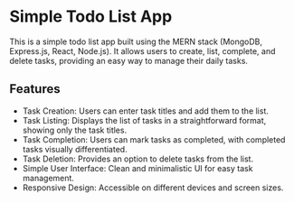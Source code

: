 # Simple Todo List App

This is a simple todo list app built using the MERN stack (MongoDB, Express.js, React, Node.js). It allows users to create, list, complete, and delete tasks, providing an easy way to manage their daily tasks.

## Features

- Task Creation: Users can enter task titles and add them to the list.
- Task Listing: Displays the list of tasks in a straightforward format, showing only the task titles.
- Task Completion: Users can mark tasks as completed, with completed tasks visually differentiated.
- Task Deletion: Provides an option to delete tasks from the list.
- Simple User Interface: Clean and minimalistic UI for easy task management.
- Responsive Design: Accessible on different devices and screen sizes.
